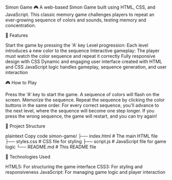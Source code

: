 Simon Game 🎮
A web-based Simon Game built using HTML, CSS, and JavaScript. This classic memory game challenges players to repeat an ever-growing sequence of colors and sounds, testing memory and concentration.

🚀 Features

Start the game by pressing the 'A' key
Level progression: Each level introduces a new color to the sequence
Interactive gameplay: The player must watch the color sequence and repeat it correctly
Fully responsive design with CSS
Dynamic and engaging user interface created with HTML and CSS
JavaScript logic handles gameplay, sequence generation, and user interaction

🎮 How to Play

Press the 'A' key to start the game.
A sequence of colors will flash on the screen. Memorize the sequence.
Repeat the sequence by clicking the color buttons in the same order.
For every correct sequence, you'll advance to the next level, where the sequence will become one step longer.
If you press the wrong sequence, the game will restart, and you can try again!

📂 Project Structure

plaintext
Copy code
simon-game/
├── index.html       # The main HTML file
├── styles.css       # CSS file for styling
├── script.js        # JavaScript file for game logic
└── README.md        # This README file

🔧 Technologies Used

HTML5: For structuring the game interface
CSS3: For styling and responsiveness
JavaScript: For managing game logic and player interaction
